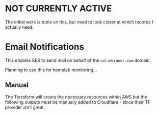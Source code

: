 # NOT CURRENTLY ACTIVE
The initial work is done on this, but need to look closer at which records I actually need.

# Email Notifications

This enables SES to send mail on behalf of the `colinbruner.com` domain.

Planning to use this for homelab monitoring...

## Manual

The Terraform will create the necessary resources within AWS but the following outputs must be manually added to Cloudflare - since their TF provider isn't great.
